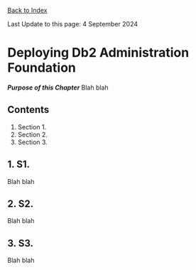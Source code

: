[Back to Index](https://github.com/zeditor01/using_zowe/blob/main/README.md)

Last Update to this page: 4 September 2024

# Deploying Db2 Administration Foundation

***Purpose of this Chapter***
Blah blah

## Contents
1. Section 1.
2. Section 2.
3. Section 3.

## 1. S1.

Blah blah

## 2. S2.

Blah blah

## 3. S3.

Blah blah
